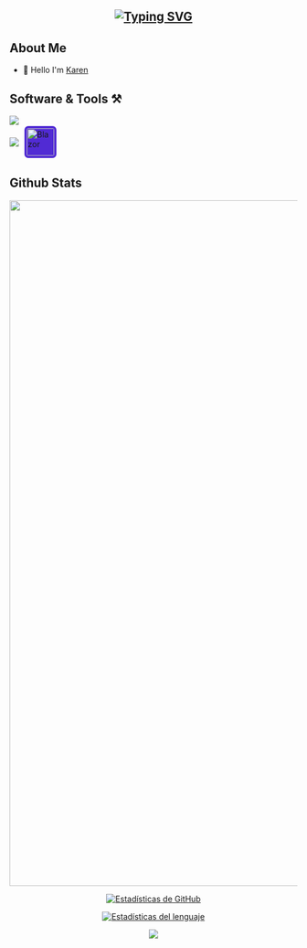 <h2 align=center><a href="https://git.io/typing-svg"><img src="https://readme-typing-svg.demolab.com?font=Fira+Code&pause=1000&random=false&width=435&lines=Computer+Science+Student;" alt="Typing SVG" /></a></h2>

## About Me
<ul>
  <li>👋 Hello I'm <a href="kanema06"> Karen</a></li>
</ul>

## 



## Software & Tools ⚒️
<img src="https://skillicons.dev/icons?i=cs,cpp,py,html,css,latex&perline=14" />

<div style="display: flex; flex-wrap: wrap; gap: 8px; align-items: center">
  <img src="https://skillicons.dev/icons?i=github,vscode,godot,dotnet&perline=14" />
  <img src="https://cdn.jsdelivr.net/gh/devicons/devicon/icons/blazor/blazor-original.svg" width="48" height="48" style="border-radius: 12%; margin: 2px; background: #512BD4; padding: 4px" alt="Blazor" />
</div>

## Github Stats

<div align = "center" >
<img width="1200" height="auto" src="https://streak-stats.demolab.com?user=kanema06&theme=radical&hide_border=false&border_radius=5&card_width=1200">

[![Estadísticas de GitHub](https://github-readme-stats.vercel.app/api?username=kanema06&show_icons=true&theme=radical)](https://github.com/kanema06)

[![Estadísticas del lenguaje](https://github-readme-stats.vercel.app/api/top-langs/?username=kanema06&theme=radical&size_weight=0&count_weight)](https://github.com/anuraghazra/github-readme-stats) 

[![](https://visitcount.itsvg.in/api?id=kanema06&icon=0&color=11)](https://visitcount.itsvg.in)
</div>

##
<!--![Estadísticas de Lenguaje](https://github-readme-stats.vercel.app/api/top-langs?username=Edo-06&langs_count=999&layout=compact&theme=radical&hide_title=false&hide_border=false)-->
 <!-- <img src="https://github-readme-stats.vercel.app/api/top-langs?username=Edo-06&hide_title=false&layout=compact&card_width=320&langs&theme=radical&hide_border=false" height="150"/>
<!--[![Estadísticas del lenguaje](https://github-readme-stats.vercel.app/api/top-langs/?username=Edo-06&theme=radical&size_weight=0&count_weight)](https://github.com/anuraghazra/github-readme-stats)  -->
<!-- Proudly created with GPRM ( https://gprm.itsvg.in ) -->
<!--
**kanema06/kanema06** is a ✨ _special_ ✨ repository because its `README.md` (this file) appears on your GitHub profile.

Here are some ideas to get you started:

- 🔭 I’m currently working on ...
- 🌱 I’m currently learning ...
- 👯 I’m looking to collaborate on ...
- 🤔 I’m looking for help with ...
- 💬 Ask me about ...
- 📫 How to reach me: ...
- 😄 Pronouns: ...
- ⚡ Fun fact: ...
-->
